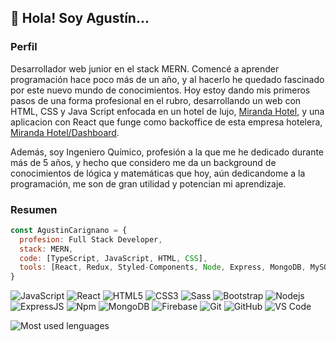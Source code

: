 ## 👋 Hola! Soy Agustín...

### Perfil

Desarrollador web junior en el stack MERN. Comencé a aprender programación hace poco más de un año, y al hacerlo he quedado fascinado por este nuevo mundo de conocimientos. Hoy estoy dando mis primeros pasos de una forma profesional en el rubro, desarrollando un web con HTML, CSS y Java Script enfocada en un hotel de lujo, [Miranda Hotel](https://agustincarignano.github.io/mirandaHotel/), y una aplicacion con React que funge como backoffice de esta empresa hotelera, [Miranda Hotel/Dashboard](https://agustincarignano.github.io/dashboard-app/).

Además, soy Ingeniero Químico, profesión a la que me he dedicado durante más de 5 años, y hecho que considero me da un background de conocimientos de lógica y matemáticas que hoy, aún dedicandome a la programación, me son de gran utilidad y potencian mi aprendizaje.

### Resumen

```javascript
const AgustinCarignano = {
  profesion: Full Stack Developer,
  stack: MERN,
  code: [TypeScript, JavaScript, HTML, CSS],
  tools: [React, Redux, Styled-Components, Node, Express, MongoDB, MySQL, Git],
}
```


![JavaScript](https://img.shields.io/badge/-JavaScript-%23F7DF1C?style=flat-square&logo=javascript&logoColor=000000&labelColor=%23F7DF1C&color=%23FFCE5A)
![React](https://img.shields.io/badge/-React-%23282C34?style=flat-square&logo=react)
![HTML5](https://img.shields.io/badge/-HTML5-%23E44D27?style=flat-square&logo=html5&logoColor=ffffff)
![CSS3](https://img.shields.io/badge/-CSS3-%231572B6?style=flat-square&logo=css3)
![Sass](https://img.shields.io/badge/-Sass-%23CC6699?style=flat-square&logo=sass&logoColor=ffffff)
![Bootstrap](https://img.shields.io/badge/-Bootstrap-563D7C?style=flat-square&logo=Bootstrap)
![Nodejs](https://img.shields.io/badge/-Nodejs-339933?style=flat-square&logo=Node.js&logoColor=ffffff)
![ExpressJS](https://img.shields.io/badge/-ExpressJS-000000?style=flat-square&logo=express&logoColor=ffffff)
![Npm](https://img.shields.io/badge/-npm-CB3837?style=flat-square&logo=npm)
![MongoDB](https://img.shields.io/badge/-MongoDB-4ea94b?style=flat-square&logo=mongoDB&logoColor=ffffff)
![Firebase](https://img.shields.io/badge/-Firebase-FFCA28?style=flat-square&logo=firebase&logoColor=ffffff)
![Git](https://img.shields.io/badge/-Git-%23F05032?style=flat-square&logo=git&logoColor=%23ffffff)
![GitHub](https://img.shields.io/badge/-GitHub-181717?style=flat-square&logo=github)
![VS Code](http://img.shields.io/badge/-VS%20Code-007ACC?style=flat-square&logo=visual-studio-code&logoColor=ffffff)


![Most used lenguages](https://github-readme-stats.vercel.app/api/top-langs/?username=AgustinCarignano&theme=react&line_height=40&hide=css,handlebars,blade)


